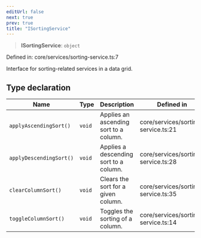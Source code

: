 ```yaml
---
editUrl: false
next: true
prev: true
title: "ISortingService"
---
```


> **ISortingService**: `object`

Defined in: core/services/sorting-service.ts:7

Interface for sorting-related services in a data grid.

## Type declaration

| Name | Type | Description | Defined in |
| ------ | ------ | ------ | ------ |
| <a id="applyascendingsort"></a> `applyAscendingSort()` | `void` | Applies an ascending sort to a column. | core/services/sorting-service.ts:21 |
| <a id="applydescendingsort"></a> `applyDescendingSort()` | `void` | Applies a descending sort to a column. | core/services/sorting-service.ts:28 |
| <a id="clearcolumnsort"></a> `clearColumnSort()` | `void` | Clears the sort for a given column. | core/services/sorting-service.ts:35 |
| <a id="togglecolumnsort"></a> `toggleColumnSort()` | `void` | Toggles the sorting of a column. | core/services/sorting-service.ts:14 |
